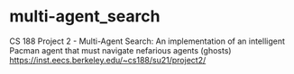 # multi-agent_search
CS 188 Project 2 - Multi-Agent Search: 
An implementation of an intelligent Pacman agent that must navigate nefarious agents (ghosts)
https://inst.eecs.berkeley.edu/~cs188/su21/project2/
